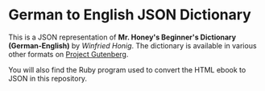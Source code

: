 # German to English JSON Dictionary

This is a JSON representation of **Mr. Honey's Beginner's Dictionary (German-English)** by *Winfried Honig*. The dictionary is available in various other formats on [Project Gutenberg](http://www.gutenberg.org/ebooks/3212).

You will also find the Ruby program used to convert the HTML ebook to JSON in this repository.
